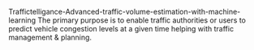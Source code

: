 Traffictelligance-Advanced-traffic-volume-estimation-with-machine-learning
The primary purpose is to enable traffic authorities or users to predict vehicle congestion levels at a given time helping with traffic management & planning.
